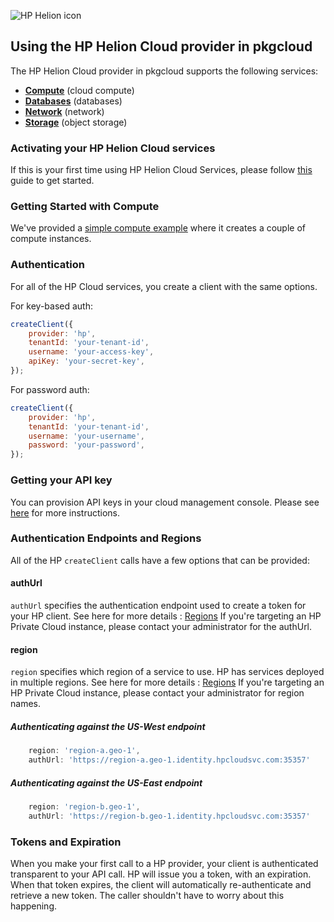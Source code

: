 ![HP Helion icon](http://www8.hp.com/hpnext/sites/default/files/content/documents/HP%20Helion%20Logo_Cloud_Martin%20Fink_New%20Style%20of%20IT_Hewlett-Packard.PNG)

## Using the HP Helion Cloud provider in pkgcloud
The HP  Helion Cloud provider in pkgcloud supports the following services:

* [**Compute**](compute.md) (cloud compute)
* [**Databases**](databases.md) (databases)
* [**Network**](network.md) (network)
* [**Storage**](storage.md) (object storage)

### Activating your HP  Helion Cloud services
If this is your first time using HP  Helion Cloud Services, please follow [this](https://community.hpcloud.com/article/hp-public-cloud-quick-start-guide) guide to get started.
### Getting Started with Compute

We've provided a [simple compute example](getting-started-compute.md) where it creates a couple of compute instances.

### Authentication
For all of the HP Cloud services, you create a client with the same options.

For key-based auth:

```Javascript
createClient({
    provider: 'hp',
    tenantId: 'your-tenant-id',
    username: 'your-access-key',
    apiKey: 'your-secret-key',
});
```

For password auth:

```Javascript
createClient({
    provider: 'hp',
    tenantId: 'your-tenant-id',
    username: 'your-username',
    password: 'your-password',
});
```

### Getting your API key
You can provision API keys in your cloud management console.
Please see [here](https://community.hpcloud.com/article/managing-your-access-keys) for more instructions.

### Authentication Endpoints and Regions
All of the HP `createClient` calls have a few options that can be provided:

#### authUrl
`authUrl` specifies the authentication endpoint used to create a token for your HP client.
See here for more details : [Regions](http://docs.hpcloud.com/api/identity/#2.2RegionsandAvailabilityZones)
If you're targeting an HP Private Cloud instance, please contact your administrator for the authUrl.

#### region
`region` specifies which region of a service to use. HP has services deployed in multiple regions.
See here for more details : [Regions](http://docs.hpcloud.com/api/identity/#2.2RegionsandAvailabilityZones)
If you're targeting an HP Private Cloud instance, please contact your administrator for region names.

##### Authenticating against the US-West endpoint

```Javascript
    region: 'region-a.geo-1',
    authUrl: 'https://region-a.geo-1.identity.hpcloudsvc.com:35357'
```

##### Authenticating against the US-East endpoint

```Javascript
    region: 'region-b.geo-1',
    authUrl: 'https://region-b.geo-1.identity.hpcloudsvc.com:35357'
```

### Tokens and Expiration
When you make your first call to a HP provider, your client is authenticated transparent to your API call. HP will issue you a token, with an expiration. When that token expires, the client will automatically re-authenticate and retrieve a new token. The caller shouldn't have to worry about this happening.
